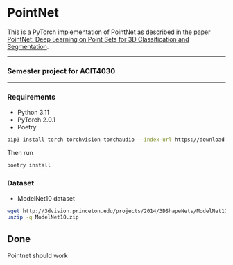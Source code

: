 # PointNet

This is a PyTorch implementation of PointNet as described in the paper [PointNet: Deep Learning on Point Sets for 3D Classification and Segmentation](https://arxiv.org/abs/1612.00593).

_____
### Semester project for ACIT4030

----
### Requirements
- Python 3.11
- PyTorch 2.0.1
- Poetry
```bash 
pip3 install torch torchvision torchaudio --index-url https://download.pytorch.org/whl/cu118
```
Then run
```bash
poetry install
```

### Dataset
- ModelNet10 dataset

```bash
wget http://3dvision.princeton.edu/projects/2014/3DShapeNets/ModelNet10.zip
unzip -q ModelNet10.zip
```

## Done
Pointnet should work